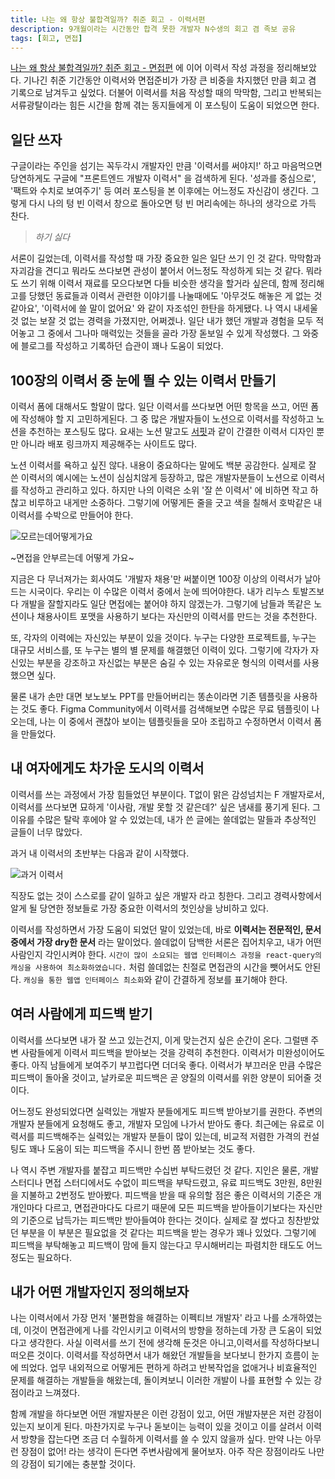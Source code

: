 ```yaml
---
title: 나는 왜 항상 불합격일까? 취준 회고 - 이력서편
description: 9개월이라는 시간동안 합격 못한 개발자 N수생의 회고 겸 족보 공유
tags: [회고, 면접]
---
```


[나는 왜 항상 불합격일까? 취준 회고 - 면접편](post/2025-07-23-%EB%82%98%EB%8A%94-%EC%99%9C-%ED%95%AD%EC%83%81-%EB%B6%88%ED%95%A9%EA%B2%A9%EC%9D%BC%EA%B9%8C-%EB%A9%B4%EC%A0%91%ED%8E%B8) 에 이어 이력서 작성 과정을 정리해보았다. 기나긴 취준 기간동안 이력서와 면접준비가 가장 큰 비중을 차지했던 만큼 회고 겸 기록으로 남겨두고 싶었다. 더불어 이력서를 처음 작성할 때의 막막함, 그리고 반복되는 서류광탈이라는 힘든 시간을 함께 겪는 동지들에게 이 포스팅이 도움이 되었으면 한다.

## 일단 쓰자

구글이라는 주인을 섬기는 꼭두각시 개발자인 만큼 '이력서를 써야지!' 하고 마음먹으면 당연하게도 구글에 "프론트엔드 개발자 이력서" 을 검색하게 된다.
'성과를 중심으로', '팩트와 수치로 보여주기' 등 여러 포스팅을 본 이후에는 어느정도 자신감이 생긴다. 그렇게 다시 나의 텅 빈 이력서 창으로 돌아오면 텅 빈 머리속에는 하나의 생각으로 가득 찬다.

> _하기 싫다_

서론이 길었는데, 이력서를 작성할 때 가장 중요한 일은 일단 쓰기 인 것 같다. 막막함과 자괴감을 견디고 뭐라도 쓰다보면 관성이 붙어서 어느정도 작성하게 되는 것 같다. 뭐라도 쓰기 위해 이력서 재료를 모으다보면 다들 비슷한 생각을 할거라 싶은데, 함께 정리해고를 당했던 동료들과 이력서 관련한 이야기를 나눌때에도 '아무것도 해놓은 게 없는 것 같아요', '이력서에 쓸 말이 없어요' 와 같이 자조섞인 한탄을 하게됐다. 나 역시 내세울 것 없는 보잘 것 없는 경력을 가졌지만, 어쩌겠나. 일단 내가 했던 개발과 경험을 모두 적어놓고 그 중에서 그나마 매력있는 것들을 골라 가장 돋보일 수 있게 작성했다. 그 와중에 블로그를 작성하고 기록하던 습관이 꽤나 도움이 되었다.

## 100장의 이력서 중 눈에 띌 수 있는 이력서 만들기

이력서 폼에 대해서도 할말이 많다. 일단 이력서를 쓰다보면 어떤 항목을 쓰고, 어떤 폼에 작성해야 할 지 고민하게된다. 그 중 많은 개발자들이 노션으로 이력서를 작성하고 노션을 추천하는 포스팅도 많다. 요새는 노션 말고도 [서핏](https://www.surfit.io/p/career)과 같이 간결한 이력서 디자인 뿐만 아니라 배포 링크까지 제공해주는 사이트도 많다.

노션 이력서를 욕하고 싶진 않다. 내용이 중요하다는 말에도 백분 공감한다. 실제로 잘 쓴 이력서의 예시에는 노션이 심심치않게 등장하고, 많은 개발자분들이 노션으로 이력서를 작성하고 관리하고 있다. 하지만 나의 이력은 소위 '잘 쓴 이력서' 에 비하면 작고 하찮고 비루하고 내게만 소중하다. 그렇기에 어떻게든 줄을 긋고 색을 칠해서 호박같은 내 이력서를 수박으로 만들어야 한다.

![모르는데어떻게가요](/images/joseho-resume.jpg)

~면접을 안부르는데 어떻게 가요~

지금은 다 무너져가는 회사여도 '개발자 채용'만 써붙이면 100장 이상의 이력서가 날아드는 시국이다. 우리는 이 수많은 이력서 중에서 눈에 띄어야한다. 내가 리누스 토발즈보다 개발을 잘할지라도 일단 면접에는 붙어야 하지 않겠는가. 그렇기에 남들과 똑같은 노션이나 채용사이트 포맷을 사용하기 보다는 자신만의 이력서를 만드는 것을 추천한다.

또, 각자의 이력에는 자신있는 부분이 있을 것이다. 누구는 다양한 프로젝트를, 누구는 대규모 서비스를, 또 누구는 별의 별 문제를 해결했던 이력이 있다. 그렇기에 각자가 자신있는 부분을 강조하고 자신없는 부분은 숨길 수 있는 자유로운 형식의 이력서를 사용했으면 싶다.

물론 내가 손만 대면 보노보노 PPT를 만들어버리는 똥손이라면 기존 템플릿을 사용하는 것도 좋다. Figma Community에서 이력서를 검색해보면 수많은 무료 템플릿이 나오는데, 나는 이 중에서 괜찮아 보이는 템플릿들을 모아 조립하고 수정하면서 이력서 폼을 만들었다.

## 내 여자에게도 차가운 도시의 이력서

이력서를 쓰는 과정에서 가장 힘들었던 부분이다. T없이 맑은 감성넘치는 F 개발자로서, 이력서를 쓰다보면 묘하게 '이사람, 개발 못할 것 같은데?' 싶은 냄새를 풍기게 된다. 그 이유를 수많은 탈락 후에야 알 수 있었는데, 내가 쓴 글에는 쓸데없는 말들과 추상적인 글들이 너무 많았다.

과거 내 이력서의 초반부는 다음과 같이 시작했다.

![과거 이력서](/images/old-resume.png)

직장도 없는 것이 스스로를 같이 일하고 싶은 개발자 라고 칭한다. 그리고 경력사항에서 알게 될 당연한 정보들로 가장 중요한 이력서의 첫인상을 낭비하고 있다.

이력서를 작성하면서 가장 도움이 되었던 말이 있었는데, 바로 **이력서는 전문적인, 문서중에서 가장 dry한 문서** 라는 말이었다. 쓸데없이 담백한 서론은 집어치우고, 내가 어떤 사람인지 각인시켜야 한다. `시간이 많이 소요되는 웹앱 인터페이스 과정을 react-query의 캐싱을 사용하여 최소화하였습니다.` 처럼 쓸데없는 친절로 면접관의 시간을 뺏어서도 안된다. `캐싱을 통한 웹앱 인터페이스 최소화`와 같이 간결하게 정보를 표기해야 한다.

## 여러 사람에게 피드백 받기

이력서를 쓰다보면 내가 잘 쓰고 있는건지, 이게 맞는건지 싶은 순간이 온다. 그럴땐 주변 사람들에게 이력서 피드백을 받아보는 것을 강력히 추천한다. 이력서가 미완성이어도 좋다. 아직 남들에게 보여주기 부끄럽다면 더더욱 좋다. 이력서가 부끄러운 만큼 수많은 피드백이 돌아올 것이고, 날카로운 피드백은 곧 양질의 이력서를 위한 양분이 되어줄 것이다.

어느정도 완성되었다면 실력있는 개발자 분들에게도 피드백 받아보기를 권한다. 주변의 개발자 분들에게 요청해도 좋고, 개발자 모임에 나가서 받아도 좋다. 최근에는 유료로 이력서를 피드백해주는 실력있는 개발자 분들이 많이 있는데, 비교적 저렴한 가격의 컨설팅도 꽤나 도움이 되는 피드백을 주시니 한번 쯤 받아보는 것도 좋다.

나 역시 주변 개발자를 붙잡고 피드백만 수십번 부탁드렸던 것 같다. 지인은 물론, 개발 스터디나 면접 스터디에서도 수없이 피드백을 부탁드렸고, 유료 피드백도 3만원, 8만원을 지불하고 2번정도 받아봤다. 피드백을 받을 때 유의할 점은 좋은 이력서의 기준은 개개인마다 다르고, 면접관마다도 다르기 때문에 모든 피드백을 받아들이기보다는 자신만의 기준으로 납득가는 피드백만 받아들여야 한다는 것이다. 실제로 잘 썼다고 칭찬받았던 부분을 이 부분은 필요없을 것 같다는 피드백을 받는 경우가 꽤나 있었다. 그렇기에 피드백을 부탁해놓고 피드백이 맘에 들지 않는다고 무시해버리는 파렴치한 태도도 어느정도는 필요하다.

## 내가 어떤 개발자인지 정의해보자

나는 이력서에서 가장 먼저 '불편함을 해결하는 이펙티브 개발자' 라고 나를 소개하였는데, 이것이 면접관에게 나를 각인시키고 이력서의 방향을 정하는데 가장 큰 도움이 되었다고 생각한다. 사실 이력서를 쓰기 전에 생각해 둔것은 아니고,이력서를 작성하다보니 떠오른 것이다. 이력서를 작성하면서 내가 해왔던 개발들을 보다보니 한가지 흐름이 눈에 띄었다. 업무 내외적으로 어떻게든 편하게 하려고 반복작업을 없애거나 비효율적인 문제를 해결하는 개발들을 해왔는데, 돌이켜보니 이러한 개발이 나를 표현할 수 있는 강점이라고 느껴졌다.

함께 개발을 하다보면 어떤 개발자분은 이런 강점이 있고, 어떤 개발자분은 저런 강점이 있는지 보이게 된다. 마찬가지로 누구나 돋보이는 능력이 있을 것이고 이를 살려서 이력서 방향을 잡는다면 조금 더 수월하게 이력서를 쓸 수 있지 않을까 싶다. 만약 나는 아무런 장점이 없어! 라는 생각이 든다면 주변사람에게 물어보자. 아주 작은 장점이라도 나만의 강점이 되기에는 충분할 것이다.
